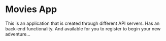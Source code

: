 # Movies App

This is an application that is created through different API servers.
Has an back-end functionality. 
And available for you to register to begin your new adventure...
 
